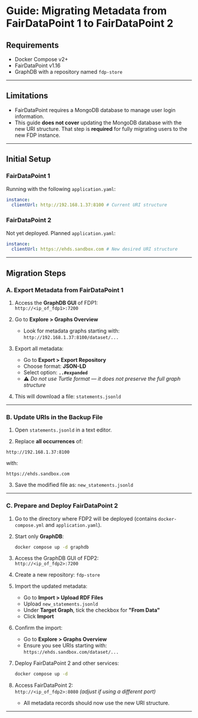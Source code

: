 # Guide: Migrating Metadata from FairDataPoint 1 to FairDataPoint 2

## Requirements
- Docker Compose v2+
- FairDataPoint v1.16
- GraphDB with a repository named `fdp-store`

---

## Limitations
- FairDataPoint requires a MongoDB database to manage user login information.
- This guide **does not cover** updating the MongoDB database with the new URI structure. That step is **required** for fully migrating users to the new FDP instance.

---

## Initial Setup

### FairDataPoint 1

Running with the following `application.yaml`:

```yaml
instance:
  clientUrl: http://192.168.1.37:8100 # Current URI structure
```

### FairDataPoint 2

Not yet deployed. Planned `application.yaml`:

```yaml
instance:
  clientUrl: https://ehds.sandbox.com # New desired URI structure
```

---

## Migration Steps

### A. Export Metadata from FairDataPoint 1

1. Access the **GraphDB GUI** of FDP1:  
   `http://<ip_of_fdp1>:7200`

2. Go to **Explore > Graphs Overview**  
   - Look for metadata graphs starting with:  
     `http://192.168.1.37:8100/dataset/...`

3. Export all metadata:
   - Go to **Export > Export Repository**
   - Choose format: **JSON-LD**
   - Select option: **`..#expanded`**
   - ⚠️ *Do not use Turtle format — it does not preserve the full graph structure*

4. This will download a file: `statements.jsonld`

---

### B. Update URIs in the Backup File

1. Open `statements.jsonld` in a text editor.

2. Replace **all occurrences** of:

```
http://192.168.1.37:8100
```

with:

```
https://ehds.sandbox.com
```

3. Save the modified file as: `new_statements.jsonld`

---

### C. Prepare and Deploy FairDataPoint 2

1. Go to the directory where FDP2 will be deployed (contains `docker-compose.yml` and `application.yaml`).

2. Start only **GraphDB**:
   ```bash
   docker compose up -d graphdb
   ```

3. Access the GraphDB GUI of FDP2:  
   `http://<ip_of_fdp2>:7200`

4. Create a new repository: `fdp-store`

5. Import the updated metadata:
   - Go to **Import > Upload RDF Files**
   - Upload `new_statements.jsonld`
   - Under **Target Graph**, tick the checkbox for **"From Data"**
   - Click **Import**

6. Confirm the import:
   - Go to **Explore > Graphs Overview**
   - Ensure you see URIs starting with:  
     `https://ehds.sandbox.com/dataset/...`

7. Deploy FairDataPoint 2 and other services:
   ```bash
   docker compose up -d
   ```

8. Access FairDataPoint 2:  
   `http://<ip_of_fdp2>:8080` *(adjust if using a different port)*  
   - All metadata records should now use the new URI structure.

---
